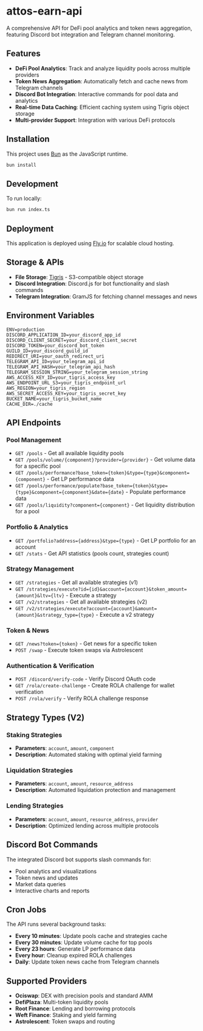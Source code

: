 # attos-earn-api

A comprehensive API for DeFi pool analytics and token news aggregation, featuring Discord bot integration and Telegram channel monitoring.

## Features

- **DeFi Pool Analytics**: Track and analyze liquidity pools across multiple providers
- **Token News Aggregation**: Automatically fetch and cache news from Telegram channels
- **Discord Bot Integration**: Interactive commands for pool data and analytics
- **Real-time Data Caching**: Efficient caching system using Tigris object storage
- **Multi-provider Support**: Integration with various DeFi protocols

## Installation

This project uses [Bun](https://bun.sh) as the JavaScript runtime.

```bash
bun install
```

## Development

To run locally:

```bash
bun run index.ts
```

## Deployment

This application is deployed using [Fly.io](https://fly.io) for scalable cloud hosting.

## Storage & APIs

- **File Storage**: [Tigris](https://www.tigrisdata.com/) - S3-compatible object storage
- **Discord Integration**: Discord.js for bot functionality and slash commands
- **Telegram Integration**: GramJS for fetching channel messages and news

## Environment Variables

```
ENV=production
DISCORD_APPLICATION_ID=your_discord_app_id
DISCORD_CLIENT_SECRET=your_discord_client_secret
DISCORD_TOKEN=your_discord_bot_token
GUILD_ID=your_discord_guild_id
REDIRECT_URI=your_oauth_redirect_uri
TELEGRAM_API_ID=your_telegram_api_id
TELEGRAM_API_HASH=your_telegram_api_hash
TELEGRAM_SESSION_STRING=your_telegram_session_string
AWS_ACCESS_KEY_ID=your_tigris_access_key
AWS_ENDPOINT_URL_S3=your_tigris_endpoint_url
AWS_REGION=your_tigris_region
AWS_SECRET_ACCESS_KEY=your_tigris_secret_key
BUCKET_NAME=your_tigris_bucket_name
CACHE_DIR=./cache
```

## API Endpoints

### Pool Management
- `GET /pools` - Get all available liquidity pools
- `GET /pools/volume/{component}?provider={provider}` - Get volume data for a specific pool
- `GET /pools/performance?base_token={token}&type={type}&component={component}` - Get LP performance data
- `GET /pools/performance/populate?base_token={token}&type={type}&component={component}&date={date}` - Populate performance data
- `GET /pools/liquidity?component={component}` - Get liquidity distribution for a pool

### Portfolio & Analytics
- `GET /portfolio?address={address}&type={type}` - Get LP portfolio for an account
- `GET /stats` - Get API statistics (pools count, strategies count)

### Strategy Management
- `GET /strategies` - Get all available strategies (v1)
- `GET /strategies/execute?id={id}&account={account}&token_amount={amount}&ltv={ltv}` - Execute a strategy
- `GET /v2/strategies` - Get all available strategies (v2)
- `GET /v2/strategies/execute?account={account}&amount={amount}&strategy_type={type}` - Execute a v2 strategy

### Token & News
- `GET /news?token={token}` - Get news for a specific token
- `POST /swap` - Execute token swaps via Astrolescent

### Authentication & Verification
- `POST /discord/verify-code` - Verify Discord OAuth code
- `GET /rola/create-challenge` - Create ROLA challenge for wallet verification
- `POST /rola/verify` - Verify ROLA challenge response

## Strategy Types (V2)

### Staking Strategies
- **Parameters**: `account`, `amount`, `component`
- **Description**: Automated staking with optimal yield farming

### Liquidation Strategies
- **Parameters**: `account`, `amount`, `resource_address`
- **Description**: Automated liquidation protection and management

### Lending Strategies
- **Parameters**: `account`, `amount`, `resource_address`, `provider`
- **Description**: Optimized lending across multiple protocols

## Discord Bot Commands

The integrated Discord bot supports slash commands for:
- Pool analytics and visualizations
- Token news and updates
- Market data queries
- Interactive charts and reports

## Cron Jobs

The API runs several background tasks:
- **Every 10 minutes**: Update pools cache and strategies cache
- **Every 30 minutes**: Update volume cache for top pools
- **Every 23 hours**: Generate LP performance data
- **Every hour**: Cleanup expired ROLA challenges
- **Daily**: Update token news cache from Telegram channels

## Supported Providers

- **Ociswap**: DEX with precision pools and standard AMM
- **DefiPlaza**: Multi-token liquidity pools
- **Root Finance**: Lending and borrowing protocols
- **Weft Finance**: Staking and yield farming
- **Astrolescent**: Token swaps and routing
